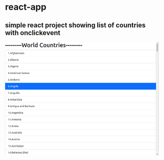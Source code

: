 # react-app
## simple react project showing list of countries with onclickevent
![image](https://github.com/abbumillion/react-app/blob/master/Screenshot%20from%202023-05-31%2017-32-40.png)
